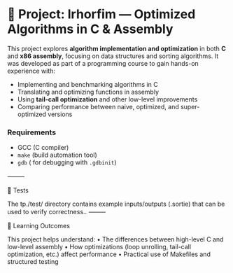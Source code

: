 # 📘 Project: lrhorfim — Optimized Algorithms in C & Assembly

This project explores **algorithm implementation and optimization** in both **C** and **x86 assembly**, focusing on data structures and sorting algorithms. It was developed as part of a programming course to gain hands-on experience with:

- Implementing and benchmarking algorithms in C  
- Translating and optimizing functions in assembly  
- Using **tail-call optimization** and other low-level improvements  
- Comparing performance between naive, optimized, and super-optimized versions  


### Requirements
- GCC (C compiler)  
- `make` (build automation tool)  
- `gdb` ( for debugging with `.gdbinit`)  

⸻

🧪 Tests

The tp./test/ directory contains example inputs/outputs (.sortie) that can be used to verify correctness..
⸻

📖 Learning Outcomes

This project helps understand:
	•	The differences between high-level C and low-level assembly
	•	How optimizations (loop unrolling, tail-call optimization, etc.) affect performance
	•	Practical use of Makefiles and structured testing


